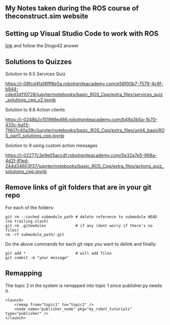 ## My Notes taken during the ROS course of theconstruct.sim website

## Setting up Visual Studio Code to work with ROS
[link](https://answers.ros.org/question/256565/how-to-add-ros-to-path-in-vs-code/)
and follow the Diogo42 answer

## Solutions to Quizzes
Solution to 6.5 Services Quiz 

https://i-08fcd4fa18fff8e5a.robotigniteacademy.com/e56f00b7-7579-4c9f-b944-cded3d110728/jupyter/notebooks/basic_ROS_Cpp/extra_files/services_quiz_solutions_cpp_v2.ipynb

Solution to 8.6 Action clients

https://i-0248b2c151986e466.robotigniteacademy.com/b49a3b5a-1b70-433c-ba13-7f607c40a39c/jupyter/notebooks/basic_ROS_Cpp/extra_files/unit4_basicROS_part1_solutions_cpp.ipynb

Solution to 9 using custom action messages

https://i-02277c3e9e05accdf.robotigniteacademy.com/5e32a7e5-998a-4d2f-81ed-244d34603f37/jupyter/notebooks/basic_ROS_Cpp/extra_files/actions_quiz_solutions_cpp.ipynb

## Remove links of git folders that are in your git repo
For each of the folders:
```
git rm --cached submodule_path # delete reference to submodule HEAD (no trailing slash)
git rm .gitmodules             # if any (dont worry if there's no files)
rm -rf submodule_path/.git     
```
Do the above commands for each git repo you want to delink and finally:
```
git add *                      # will add files 
git commit -m "your message"
```
## Remapping 
The topic 2 in the system is remapped into topic 1 since publisher.py needs it.
```
<launch>
    <remap from="topic1" to="topic2" />
    <node name="publisher_node" pkg="my_robot_tutorials" type="publisher" />
</launch>
```
